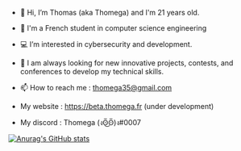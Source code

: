 - 👋 Hi, I’m Thomas (aka Thomega) and I'm 21 years old.

- 🎒 I'm a French student in computer science engineering

- 💻 I’m interested in cybersecurity and development. 

- 👀 I am always looking for new innovative projects, contests, and conferences to develop my technical skills.

- 📫 How to reach me : thomega35@gmail.com

- My website : https://beta.thomega.fr (under development)

- My discord : Thomega (งʘ̅͜ʘ̅)ง#0007

[![Anurag's GitHub stats](https://github-readme-stats.vercel.app/api?Thomega35=anuraghazra)](https://github.com/anuraghazra/github-readme-stats)


<!--
**Thomega35/Thomega35** is a ✨ _special_ ✨ repository because its `README.md` (this file) appears on your GitHub profile.

Here are some ideas to get you started:

- 🔭 I’m currently working on ...
- 🌱 I’m currently learning ...
- 👯 I’m looking to collaborate on ...
- 🤔 I’m looking for help with ...
- 💬 Ask me about ...
- 📫 How to reach me: ...
- 😄 Pronouns: ...
- ⚡ Fun fact: ...
-->
